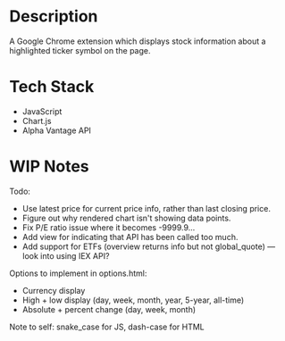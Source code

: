 # Description

A Google Chrome extension which displays stock information about a highlighted ticker symbol on the page.

# Tech Stack

* JavaScript
* Chart.js
* Alpha Vantage API

# WIP Notes

Todo:

* Use latest price for current price info, rather than last closing price.
* Figure out why rendered chart isn't showing data points.
* Fix P/E ratio issue where it becomes -9999.9...
* Add view for indicating that API has been called too much.
* Add support for ETFs (overview returns info but not global_quote) — look into using IEX API?

Options to implement in options.html:

* Currency display
* High + low display (day, week, month, year, 5-year, all-time)
* Absolute + percent change (day, week, month)

Note to self: snake_case for JS, dash-case for HTML
